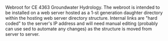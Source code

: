 Webroot for CE 4363 Groundwater Hydrology. The webroot is intended to be installed on a web server hosted as a 1-st generation daughter directory within the hosting web server directory structure.  Internal links are "hard coded" to the server's IP address and will need manual editing (probably can use sed to automate any changes) as the structure is moved from server to server.
